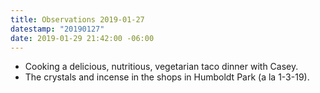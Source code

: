 ```yaml
---
title: Observations 2019-01-27
datestamp: "20190127"
date: 2019-01-29 21:42:00 -06:00
---
```


- Cooking a delicious, nutritious, vegetarian taco dinner with Casey.
- The crystals and incense in the shops in Humboldt Park (a la 1-3-19).
